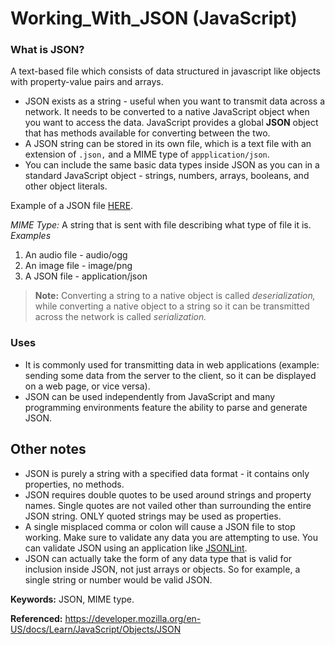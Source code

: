 # Working_With_JSON (JavaScript)

### What is JSON?
A text-based file which consists of data structured in javascript like objects with property-value pairs and arrays. 
* JSON exists as a string - useful when you want to transmit data across a network. It needs to be converted to a native JavaScript object when you want to access the data. JavaScript provides a global **JSON** object that has methods available for converting between the two.
* A JSON string can be stored in its own file, which is a text file with an extension of `.json,` and a MIME type of `appplication/json`.
* You can include the same basic data types inside JSON as you can in a standard JavaScript object - strings, numbers, arrays, booleans, and other object literals.



Example of a JSON file [HERE](https://mdn.github.io/learning-area/javascript/oojs/json/superheroes.json).

*MIME Type:* A string that is sent with file describing what type of file it is. 
*Examples*
1. An audio file - audio/ogg
2. An image file - image/png
3. A JSON file - application/json

> **Note:** Converting a string to a native object is called *deserialization,* while converting a native object to a string so it can be transmitted across the network is called *serialization.*

### Uses
* It is commonly used for transmitting data in web applications (example: sending some data from the server to the client, so it can be displayed on a web page, or vice versa).
* JSON can be used independently from JavaScript and many programming environments feature the ability to parse and generate JSON.

## Other notes
* JSON is purely a string with a specified data format - it contains only properties, no methods.
* JSON requires double quotes to be used around strings and property names. Single quotes are not vailed other than surrounding the entire JSON string. ONLY quoted strings may be used as properties.
* A single misplaced comma or colon will cause a JSON file to stop working. Make sure to validate any data you are attempting to use. You can validate JSON using an application like [JSONLint](https://jsonlint.com/).
* JSON can actually take the form of any data type that is valid for inclusion inside JSON, not just arrays or objects. So for example, a single string or number would be valid JSON.

**Keywords:** JSON, MIME type.

**Referenced:** https://developer.mozilla.org/en-US/docs/Learn/JavaScript/Objects/JSON